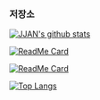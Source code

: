 ### 저장소
[![JJAN's github stats](https://github-readme-stats.vercel.app/api?username=JJAN94&show_icons=true&theme=dracula)](https://github.com/JJAN94)



[![ReadMe Card](https://github-readme-stats.vercel.app/api/pin/?username=JJAN94&repo=Python)](https://github.com/JJAN94/Python)

[![ReadMe Card](https://github-readme-stats.vercel.app/api/pin/?username=JJAN94&repo=OpenCV)](https://github.com/JJAN94/OpenCV)



[![Top Langs](https://github-readme-stats.vercel.app/api/top-langs/?username=JJAN94&layout=compact)](https://github.com/JJAN94)
